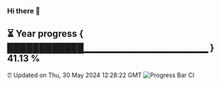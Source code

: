 ### Hi there 👋
⏳ Year progress { ████████████▁▁▁▁▁▁▁▁▁▁▁▁▁▁▁▁▁▁ } 41.13 %
---
⏰ Updated on Thu, 30 May 2024 12:28:22 GMT
![Progress Bar CI](https://github.com/liununu/liununu/workflows/Progress%20Bar%20CI/badge.svg)
